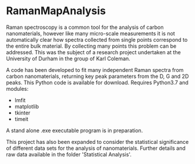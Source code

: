 # RamanMapAnalysis

Raman spectroscopy is a common tool for the analysis of carbon nanomaterials, however like many micro-scale measurements it is not automatically clear how spectra collected from single points correspond to the entire bulk material.
By collecting many points this problem can be addressed. This was the subject of a research project undertaken at the University of Durham in the group of Karl Coleman.

A code has been developed to fit many independent Raman spectra from carbon nanomaterials, returning key peak parameters from the D, G and 2D peaks. This Python code is available for download.
Requires Python3.7 and modules:
 - lmfit
 - matplotlib
 - tkinter
 - timeit

A stand alone .exe executable program is in preparation.


This project has also been expanded to consider the statistical significance of different data sets for the analysis of nanomaterials. Further details and raw data available in the folder 'Statistical Analysis'.
